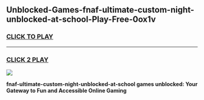 
## Unblocked-Games-fnaf-ultimate-custom-night-unblocked-at-school-Play-Free-0ox1v
<h3>
<a href="https://premium76.site?title=fnaf-ultimate-custom-night-unblocked-at-school&ref=20M">CLICK TO PLAY</a></h3>
<hr>

<h3>
<a href="https://premium76.site?title=fnaf-ultimate-custom-night-unblocked-at-school&ref=20M">CLICK 2 PLAY</a>
  
</h3>

<a href="https://premium76.site?title=fnaf-ultimate-custom-night-unblocked-at-school&ref=19M"><img src="https://clearcache.store/games.png"></a>


**fnaf-ultimate-custom-night-unblocked-at-school games unblocked: Your Gateway to Fun and Accessible Online Gaming**
